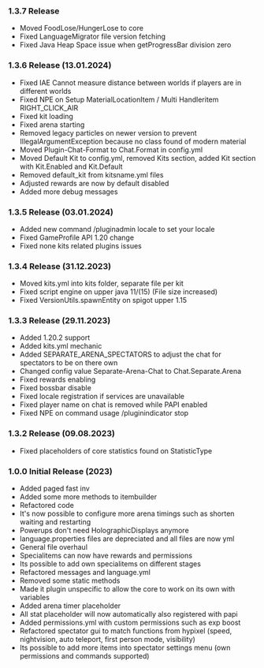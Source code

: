 ### 1.3.7 Release 
* Moved FoodLose/HungerLose to core
* Fixed LanguageMigrator file version fetching
* Fixed Java Heap Space issue when getProgressBar division zero

### 1.3.6 Release (13.01.2024)
* Fixed IAE Cannot measure distance between worlds if players are in different worlds
* Fixed NPE on Setup MaterialLocationItem / Multi Handleritem RIGHT_CLICK_AIR
* Fixed kit loading
* Fixed arena starting
* Removed legacy particles on newer version to prevent IllegalArgumentException because no class found of modern material
* Moved Plugin-Chat-Format to Chat.Format in config.yml
* Moved Default Kit to config.yml, removed Kits section, added Kit section with Kit.Enabled and Kit.Default
* Removed default_kit from kitsname.yml files
* Adjusted rewards are now by default disabled
* Added more debug messages

### 1.3.5 Release (03.01.2024)
* Added new command /pluginadmin locale <locale> to set your locale
* Fixed GameProfile API 1.20 change
* Fixed none kits related plugins issues

### 1.3.4 Release (31.12.2023)
* Moved kits.yml into kits folder, separate file per kit
* Fixed script engine on upper java 11/(15) (File size increased)
* Fixed VersionUtils.spawnEntity on spigot upper 1.15

### 1.3.3 Release (29.11.2023)
* Added 1.20.2 support
* Added kits.yml mechanic
* Added SEPARATE_ARENA_SPECTATORS to adjust the chat for spectators to be on there own
* Changed config value Separate-Arena-Chat to Chat.Separate.Arena
* Fixed rewards enabling
* Fixed bossbar disable
* Fixed locale registration if services are unavailable
* Fixed player name on chat is removed while PAPI enabled
* Fixed NPE on command usage /pluginindicator stop

### 1.3.2 Release (09.08.2023)
* Fixed placeholders of core statistics found on StatisticType

### 1.0.0 Initial Release (2023)
* Added paged fast inv
* Added some more methods to itembuilder
* Refactored code
* It's now possible to configure more arena timings such as shorten waiting and restarting
* Powerups don't need HolographicDisplays anymore
* language.properties files are depreciated and all files are now yml
* General file overhaul
* Specialitems can now have rewards and permissions
* Its possible to add own specialitems on different stages
* Refactored messages and language.yml
* Removed some static methods
* Made it plugin unspecific to allow the core to work on its own with variables
* Added arena timer placeholder
* All stat placeholder will now automatically also registered with papi
* Added permissions.yml with custom permissions such as exp boost
* Refactored spectator gui to match functions from hypixel
  (speed, nightvision, auto teleport, first person mode, visibility)
* Its possible to add more items into spectator settings menu (own permissions and commands supported)
